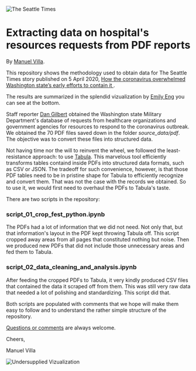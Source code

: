 ![The Seattle Times](https://github.com/seattletimes/hospital_requests_20200324/blob/master/assets/ST_Logo.png)


# Extracting data on hospital's resources requests from PDF reports

By [Manuel Villa](https://twitter.com/mvilla1859).

This repository shows the methodology used to obtain data for The Seattle Times story published on 5 April 2020, [How the coronavirus overwhelmed Washington state’s early efforts to contain it ](https://www.seattletimes.com/seattle-news/times-watchdog/lost-battle-how-coronavirus-overwhelmed-washington-states-efforts-to-contain-it/).

The results are summarized in the splendid vizualization by [Emily Eng](https://github.com/emilymeng) you can see at the bottom.

Staff reporter [Dan Gilbert](https://www.seattletimes.com/author/daniel-gilbert/) obtained the Washington state Military Department's database of requests from healthcare organizations and government agencies for resources to respond to the coronavirus outbreak. We obtained the 70 PDF files saved down in the folder *source_data/pdf*. The objective was to convert these files into structured data.

Not having time nor the will to reinvent the wheel, we followed the least-resistance approach: to use [Tabula](https://tabula.technology/). This marvelous tool efficiently transforms tables containd inside PDFs into structured data formats, such as CSV or JSON. The tradeoff for such convenience, however, is that those PDF tables need to be in pristine shape for Tabula to efficiently recognize and convert them. That was not the case with the records we obtained. So to use it, we would first need to overhaul the PDFs to Tabula's taste.

There are two scripts in the repository:

### script_01_crop_fest_python.ipynb
The PDFs had a lot of information that we did not need. Not only that, but that information's layout in the PDF kept throwing Tabula off. This script cropped away areas from all pages that constituted nothing but noise. Then we produced new PDFs that did not include those unnecessary areas and fed them to Tabula.

### script_02_data_cleaning_and_analysis.ipynb
After feeding the cropped PDFs to Tabula, it very kindly produced CSV files that contained the data it scraped off from them. This was still very raw data that needed a lot of polishing and standardizing. This script did that.

Both scripts are populated with comments that we hope will make them easy to follow and to understand the rather simple structure of the repository.

[Questions or comments](mailto:mvilla@seattletimes.com) are always welcome.

Cheers,

Manuel Villa





![Undersupplied Vizualization](https://github.com/seattletimes/hospital_requests_20200324/blob/master/assets/Undersupplied_Viz_by_Emily_Eng.png)
